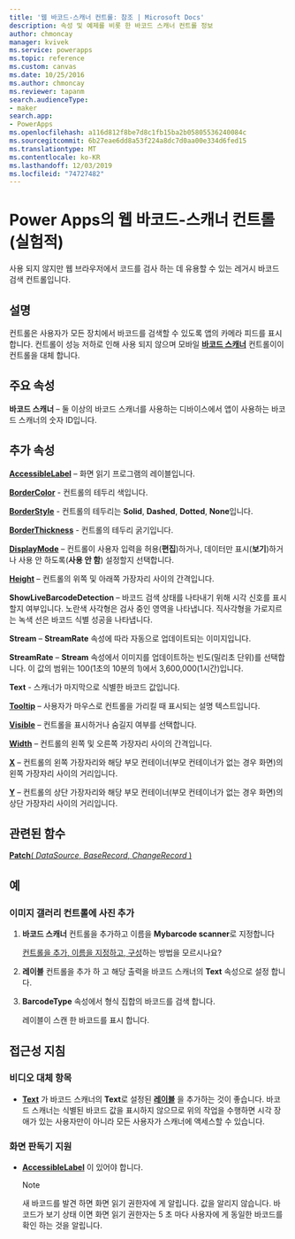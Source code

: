 ```yaml
---
title: '웹 바코드-스캐너 컨트롤: 참조 | Microsoft Docs'
description: 속성 및 예제를 비롯 한 바코드 스캐너 컨트롤 정보
author: chmoncay
manager: kvivek
ms.service: powerapps
ms.topic: reference
ms.custom: canvas
ms.date: 10/25/2016
ms.author: chmoncay
ms.reviewer: tapanm
search.audienceType:
- maker
search.app:
- PowerApps
ms.openlocfilehash: a116d812f8be7d8c1fb15ba2b05805536240084c
ms.sourcegitcommit: 6b27eae6dd8a53f224a8dc7d0aa00e334d6fed15
ms.translationtype: MT
ms.contentlocale: ko-KR
ms.lasthandoff: 12/03/2019
ms.locfileid: "74727482"
---
```

# <a name="web-barcode-scanner-control-experimental-in-power-apps"></a>Power Apps의 웹 바코드-스캐너 컨트롤 (실험적)

사용 되지 않지만 웹 브라우저에서 코드를 검사 하는 데 유용할 수 있는 레거시 바코드 검색 컨트롤입니다.

## <a name="description"></a>설명

컨트롤은 사용자가 모든 장치에서 바코드를 검색할 수 있도록 앱의 카메라 피드를 표시 합니다. 컨트롤이 성능 저하로 인해 사용 되지 않으며 모바일 **[바코드 스캐너](control-new-barcode-scanner.md)** 컨트롤이이 컨트롤을 대체 합니다.

## <a name="key-properties"></a>주요 속성

**바코드 스캐너** – 둘 이상의 바코드 스캐너를 사용하는 디바이스에서 앱이 사용하는 바코드 스캐너의 숫자 ID입니다.

## <a name="additional-properties"></a>추가 속성

**[AccessibleLabel](properties-accessibility.md)** – 화면 읽기 프로그램의 레이블입니다.

**[BorderColor](properties-color-border.md)** - 컨트롤의 테두리 색입니다.

**[BorderStyle](properties-color-border.md)** - 컨트롤의 테두리는 **Solid**, **Dashed**, **Dotted**, **None**입니다.

**[BorderThickness](properties-color-border.md)** - 컨트롤의 테두리 굵기입니다.

**[DisplayMode](properties-core.md)** – 컨트롤이 사용자 입력을 허용(**편집**)하거나, 데이터만 표시(**보기**)하거나 사용 안 하도록(**사용 안 함**) 설정할지 선택합니다.

**[Height](properties-size-location.md)** – 컨트롤의 위쪽 및 아래쪽 가장자리 사이의 간격입니다.

**ShowLiveBarcodeDetection** – 바코드 검색 상태를 나타내기 위해 시각 신호를 표시할지 여부입니다. 노란색 사각형은 검사 중인 영역을 나타냅니다. 직사각형을 가로지르는 녹색 선은 바코드 식별 성공을 나타냅니다.

**Stream** – **StreamRate** 속성에 따라 자동으로 업데이트되는 이미지입니다.

**StreamRate** – **Stream** 속성에서 이미지를 업데이트하는 빈도(밀리초 단위)를 선택합니다.  이 값의 범위는 100(1초의 10분의 1)에서 3,600,000(1시간)입니다.

**Text** - 스캐너가 마지막으로 식별한 바코드 값입니다.

**[Tooltip](properties-core.md)** – 사용자가 마우스로 컨트롤을 가리킬 때 표시되는 설명 텍스트입니다.

**[Visible](properties-core.md)** – 컨트롤을 표시하거나 숨길지 여부를 선택합니다.

**[Width](properties-size-location.md)** – 컨트롤의 왼쪽 및 오른쪽 가장자리 사이의 간격입니다.

**[X](properties-size-location.md)** – 컨트롤의 왼쪽 가장자리와 해당 부모 컨테이너(부모 컨테이너가 없는 경우 화면)의 왼쪽 가장자리 사이의 거리입니다.

**[Y](properties-size-location.md)** – 컨트롤의 상단 가장자리와 해당 부모 컨테이너(부모 컨테이너가 없는 경우 화면)의 상단 가장자리 사이의 거리입니다.

## <a name="related-functions"></a>관련된 함수

[**Patch**( *DataSource*, *BaseRecord*, *ChangeRecord* )](../functions/function-patch.md)

## <a name="example"></a>예

### <a name="add-photos-to-an-image-gallery-control"></a>이미지 갤러리 컨트롤에 사진 추가

1. **바코드 스캐너** 컨트롤을 추가하고 이름을 **Mybarcode scanner**로 지정합니다

    [컨트롤을 추가, 이름을 지정하고, 구성](../add-configure-controls.md)하는 방법을 모르시나요?

1. **레이블** 컨트롤을 추가 하 고 해당 출력을 바코드 스캐너의 **Text** 속성으로 설정 합니다.

1. **BarcodeType** 속성에서 형식 집합의 바코드를 검색 합니다.

    레이블이 스캔 한 바코드를 표시 합니다.

## <a name="accessibility-guidelines"></a>접근성 지침

### <a name="video-alternatives"></a>비디오 대체 항목

* **[Text](properties-core.md)** 가 바코드 스캐너의 **Text**로 설정된 **[레이블](control-text-box.md)** 을 추가하는 것이 좋습니다. 바코드 스캐너는 식별된 바코드 값을 표시하지 않으므로 위의 작업을 수행하면 시각 장애가 있는 사용자만이 아니라 모든 사용자가 스캐너에 액세스할 수 있습니다.

### <a name="screen-reader-support"></a>화면 판독기 지원

* **[AccessibleLabel](properties-accessibility.md)** 이 있어야 합니다.

    > [!NOTE]
  > 새 바코드를 발견 하면 화면 읽기 권한자에 게 알립니다. 값을 알리지 않습니다. 바코드가 보기 상태 이면 화면 읽기 권한자는 5 초 마다 사용자에 게 동일한 바코드를 확인 하는 것을 알립니다.
